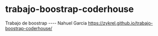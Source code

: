 # trabajo-boostrap-coderhouse
Trabajo de boostrap ---- Nahuel Garcia
https://zykrel.github.io/trabajo-boostrap-coderhouse/
